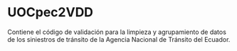 # UOCpec2VDD
Contiene el código de validación para la limpieza y agrupamiento de datos de los siniestros de tránsito de la Agencia Nacional de Tránsito del Ecuador.
